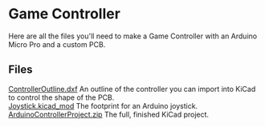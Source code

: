 # Game Controller

Here are all the files you'll need to make a Game Controller with an Arduino Micro Pro and a custom PCB.

## Files
[ControllerOutline.dxf](ControllerOutline.dxf)         An outline of the controller you can import into KiCad to control the shape of the PCB.  
[Joystick.kicad_mod](Joystick.kicad_mod)            The footprint for an Arduino joystick.  
[ArduinoControllerProject.zip](ArduinoControllerProject.zip)  The full, finished KiCad project.  
